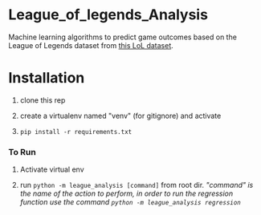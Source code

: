 # League_of_legends_Analysis
Machine learning algorithms to predict game outcomes based on the League of Legends dataset from [this LoL dataset](https://www.kaggle.com/bobbyscience/league-of-legends-diamond-ranked-games-10-min?select=high_diamond_ranked_10min.csv).

# Installation
1. clone this rep

2. create a virtualenv named "venv" (for gitignore) and activate

3. `pip install -r requirements.txt`

### To Run
1. Activate virtual env

2. run `python -m league_analysis [command]` from root dir. *"command" is the name of the action to perform, in order to
run the regression function use the command `python -m league_analysis regression`*

